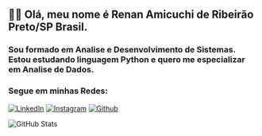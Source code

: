 ## 🖐🏻 Olá, meu nome é Renan Amicuchi de Ribeirão Preto/SP Brasil.
### Sou formado em Analise e Desenvolvimento de Sistemas. Estou estudando linguagem Python e quero me especializar em Analise de Dados.

### Segue em minhas Redes: 
[![LinkedIn](https://img.shields.io/badge/LinkedIn-0077B5?style=for-the-badge&logo=linkedin&logoColor=white)](https://www.linkedin.com/in/renan-amicuchi/)
[![Instagram](https://img.shields.io/badge/-Instagram-%23E4405F?style=for-the-badge&logo=instagram&logoColor=white)](https://www.instagram.com/renan_amicuchi/)
[![Github](https://img.shields.io/badge/-github-%23000000?style=for-the-badge&logo=Github&logoColor=white)](https://github.com/renanamicuchi)

![GitHub Stats](https://github-readme-stats.vercel.app/api?username=renanamicuchi&theme=transparent&bg_color=000&border_color=30A3DC&show_icons=true&icon_color=30A3DC&title_color=E94D5F&text_color=FFF)
